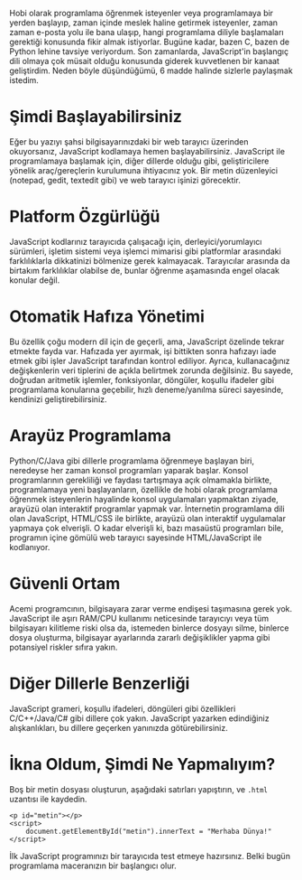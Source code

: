 <!--
.. date: 2019/07/04 23:05
.. description: 
.. slug: javascript-ile-baslamak-icin-6-neden
.. title: Programlamaya JavaScript ile Başlamak İçin 6 Neden
-->

Hobi olarak programlama öğrenmek isteyenler veya programlamaya bir yerden başlayıp, zaman içinde
meslek haline getirmek isteyenler, zaman zaman e-posta yolu ile bana ulaşıp, hangi programlama diliyle
başlamaları gerektiği konusunda fikir almak istiyorlar. Bugüne kadar, bazen C, bazen de Python lehine
tavsiye veriyordum. Son zamanlarda, JavaScript'in başlangıç dili olmaya çok müsait olduğu konusunda
giderek kuvvetlenen bir kanaat geliştirdim. Neden böyle düşündüğümü, 6 madde halinde sizlerle paylaşmak istedim.


Şimdi Başlayabilirsiniz
=========================

Eğer bu yazıyı şahsi bilgisayarınızdaki bir web tarayıcı üzerinden okuyorsanız, JavaScript
kodlamaya hemen başlayabilirsiniz. JavaScript ile programlamaya başlamak için, diğer dillerde
olduğu gibi, geliştiricilere yönelik araç/gereçlerin kurulumuna ihtiyacınız yok. Bir metin
düzenleyici (notepad, gedit, textedit gibi) ve web tarayıcı işinizi görecektir.

Platform Özgürlüğü
==================

JavaScript kodlarınız tarayıcıda çalışacağı için, derleyici/yorumlayıcı sürümleri,
işletim sistemi veya işlemci mimarisi
gibi platformlar arasındaki farklılıklarla dikkatinizi bölmenize gerek kalmayacak. Tarayıcılar
arasında da birtakım farklılıklar olabilse de, bunlar öğrenme aşamasında engel olacak konular değil.


Otomatik Hafıza Yönetimi
========================

Bu özellik çoğu modern dil için de geçerli, ama, JavaScript özelinde
tekrar etmekte fayda var. Hafızada yer ayırmak, işi bittikten sonra
hafızayı iade etmek gibi işler JavaScript tarafından kontrol ediliyor.
Ayrıca, kullanacağınız değişkenlerin veri tiplerini de açıkla belirtmek zorunda değilsiniz.
Bu sayede, doğrudan
aritmetik işlemler, fonksiyonlar, döngüler, koşullu ifadeler gibi programlama
konularına geçebilir, hızlı deneme/yanılma süreci sayesinde, kendinizi geliştirebilirsiniz.


Arayüz Programlama
==================

Python/C/Java gibi dillerle programlama öğrenmeye başlayan biri, neredeyse her zaman
konsol programları yaparak başlar. Konsol programlarının gerekliliği ve faydası
tartışmaya açık olmamakla birlikte, programlamaya yeni başlayanların, özellikle de
hobi olarak programlama öğrenmek isteyenlerin hayalinde konsol uygulamaları yapmaktan
ziyade, arayüzü olan interaktif programlar yapmak var. İnternetin programlama dili
olan JavaScript, HTML/CSS ile birlikte, arayüzü olan interaktif uygulamalar yapmaya
çok elverişli. O kadar elverişli ki, bazı masaüstü programları bile, programın içine
gömülü web tarayıcı sayesinde HTML/JavaScript ile kodlanıyor.

Güvenli Ortam
=============

Acemi programcının, bilgisayara zarar verme endişesi taşımasına gerek yok. JavaScript
ile aşırı RAM/CPU kullanımı neticesinde tarayıcıyı veya tüm bilgisayarı kilitleme
riski olsa da, istemeden binlerce dosyayı silme, binlerce dosya oluşturma, bilgisayar
ayarlarında zararlı değişiklikler yapma gibi potansiyel riskler sıfıra yakın.


Diğer Dillerle Benzerliği
=========================

JavaScript grameri, koşullu ifadeleri, döngüleri gibi özellikleri C/C++/Java/C#
gibi dillere çok yakın. JavaScript yazarken edindiğiniz alışkanlıkları, bu dillere
geçerken yanınızda götürebilirsiniz.

İkna Oldum, Şimdi Ne Yapmalıyım?
================================

Boş bir metin dosyası oluşturun, aşağıdaki satırları yapıştırın, ve `.html` uzantısı ile
kaydedin.

	<p id="metin"></p>
	<script>
		document.getElementById("metin").innerText = "Merhaba Dünya!"
	</script>

İlk JavaScript programınızı bir tarayıcıda test etmeye hazırsınız. Belki bugün
programlama maceranızın bir başlangıcı olur.